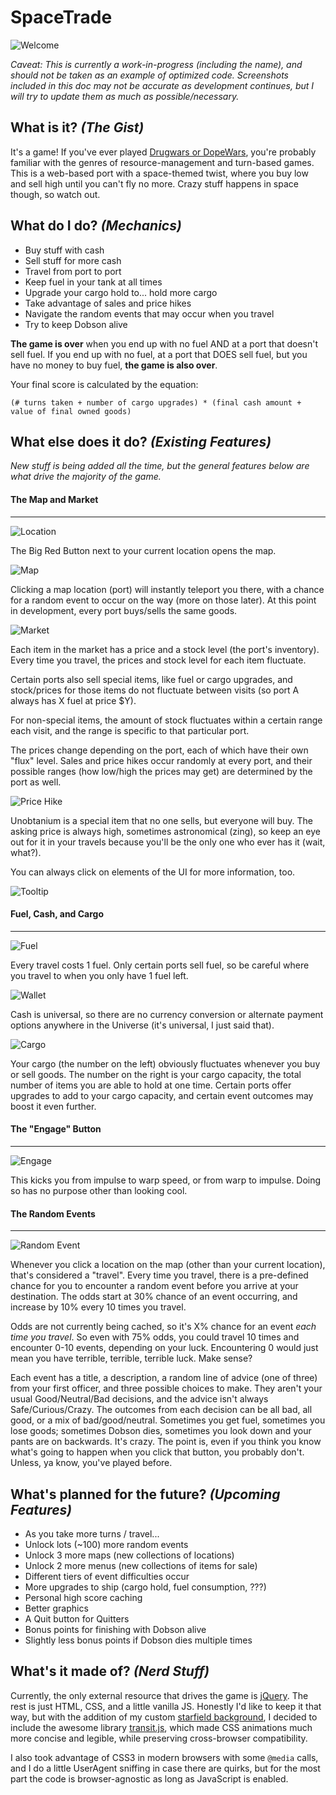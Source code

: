 # SpaceTrade
![Welcome](img/screenshots/welcome.png "Welcome")

*Caveat: This is currently a work-in-progress (including the name),
and should not be taken as an example of optimized code.
Screenshots included in this doc may not be accurate as development
continues, but I will try to update them as much as possible/necessary.*

## What is it? _(The Gist)_
It's a game! If you've ever played
[Drugwars or DopeWars](http://en.wikipedia.org/wiki/Drugwars),
you're probably familiar with the genres of resource-management and
turn-based games. This is a web-based port with a space-themed twist,
where you buy low and sell high until you can't fly no more. Crazy
stuff happens in space though, so watch out.

## What do I do? _(Mechanics)_
- Buy stuff with cash
- Sell stuff for more cash
- Travel from port to port
- Keep fuel in your tank at all times
- Upgrade your cargo hold to... hold more cargo
- Take advantage of sales and price hikes
- Navigate the random events that may occur when you travel
- Try to keep Dobson alive

**The game is over** when you end up with no fuel AND at
a port that doesn't sell fuel. If you end up with no fuel,
at a port that DOES sell fuel, but you have no money to buy fuel,
**the game is also over**.

Your final score is calculated by the equation:

`(# turns taken + number of cargo upgrades) *
(final cash amount + value of final owned goods)`

## What else does it do? _(Existing Features)_
_New stuff is being added all the time, but the general features below
are what drive the majority of the game._

#### The Map and Market
***
![Location](img/screenshots/location.png "Location")

The Big Red Button next to your current location opens the map.

![Map](img/screenshots/map.png "Map")

Clicking a map location (port) will instantly teleport you there, with a chance
for a random event to occur on the way (more on those later).
At this point in development, every port buys/sells the same goods.

![Market](img/screenshots/market.png "Market")

Each item in the market has a price and a stock level (the port's inventory).
Every time you travel, the prices and stock level for each item fluctuate.

Certain ports also sell special items, like fuel or cargo upgrades,
and stock/prices for those items do not fluctuate between visits
(so port A always has X fuel at price $Y).

For non-special items, the amount of stock fluctuates within a certain range
each visit, and the range is specific to that particular port.

The prices change depending on the port, each of which have their own "flux" level.
Sales and price hikes occur randomly at every port, and their possible
ranges (how low/high the prices may get) are determined by the port as well.

![Price Hike](img/screenshots/price_hike.png "Price Hike")

Unobtanium is a special item that no one sells, but everyone will buy.
The asking price is always high, sometimes astronomical (zing), so keep
an eye out for it in your travels because you'll be the only one who ever has it
(wait, what?).

You can always click on elements of the UI for more information, too.

![Tooltip](img/screenshots/tooltip.png "Tooltip")

#### Fuel, Cash, and Cargo
***

![Fuel](img/screenshots/fuel.png "Fuel")

Every travel costs 1 fuel. Only certain ports sell fuel, so be careful
where you travel to when you only have 1 fuel left.

![Wallet](img/screenshots/wallet.png "Wallet")

Cash is universal, so there are no currency conversion or alternate payment
options anywhere in the Universe (it's universal, I just said that).

![Cargo](img/screenshots/cargo.png "Cargo")

Your cargo (the number on the left) obviously fluctuates whenever you buy or
sell goods. The number on the right is your cargo capacity, the total number of items
you are able to hold at one time. Certain ports offer upgrades to add to your
cargo capacity, and certain event outcomes may boost it even further.

#### The "Engage" Button
***

![Engage](img/screenshots/engage.png "Engage")

This kicks you from impulse to warp speed, or from warp to impulse.
Doing so has no purpose other than looking cool.

#### The Random Events
***

![Random Event](img/screenshots/event.png "Random Event")

Whenever you click a location on the map (other than your current location),
that's considered a "travel". Every time you travel, there is a pre-defined chance
for you to encounter a random event before you arrive at your destination. The odds
start at 30% chance of an event occurring, and increase by 10% every 10 times you
travel.

Odds are not currently being cached, so it's X% chance for an event
_each time you travel_.
So even with 75% odds, you could travel 10 times and encounter 0-10 events,
depending on your luck. Encountering 0 would just mean you have terrible, terrible,
terrible luck. Make sense?

Each event has a title, a description, a random line of advice (one of three)
from your first officer, and three possible choices to make. They aren't your
usual Good/Neutral/Bad decisions, and the advice isn't always Safe/Curious/Crazy.
The outcomes from each decision can be all bad, all good, or a mix of
bad/good/neutral. Sometimes you get fuel, sometimes you lose goods; sometimes Dobson
dies, sometimes you look down and your pants are on backwards. It's crazy.
The point is, even if you think you know what's going to happen when
you click that button, you probably don't. Unless, ya know, you've played before.

## What's planned for the future? _(Upcoming Features)_
- As you take more turns / travel...
 - Unlock lots (~100) more random events
 - Unlock 3 more maps (new collections of locations)
 - Unlock 2 more menus (new collections of items for sale)
 - Different tiers of event difficulties occur
 - More upgrades to ship (cargo hold, fuel consumption, ???)
- Personal high score caching
- Better graphics
- A Quit button for Quitters
- Bonus points for finishing with Dobson alive
- Slightly less bonus points if Dobson dies multiple times

## What's it made of? _(Nerd Stuff)_

Currently, the only external resource that drives the game
is [jQuery](http://jquery.com/).
The rest is just HTML, CSS, and a little vanilla JS. Honestly I'd like to 
keep it that way, but with the addition of my custom
[starfield background](https://github.com/Drewpeifer/demo/tree/master/space),
I decided to include the awesome library
[transit.js](http://ricostacruz.com/jquery.transit/),
which made CSS animations much more concise and legible, while preserving
cross-browser compatibility.

I also took advantage of CSS3 in modern
browsers with some `@media` calls, and I do a little UserAgent sniffing in case
there are quirks, but for the most part the code is
browser-agnostic as long as JavaScript is enabled. 
